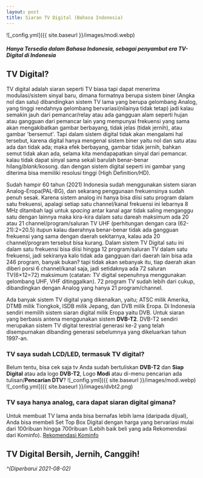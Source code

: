 ```yaml
---
layout: post
title: Siaran TV Digital (Bahasa Indonesia)
---
```


![_config.yml]({{ site.baseurl }}/images/modi.webp)

##### *Hanya Tersedia dalam Bahasa Indonesia, sebagai penyambut era TV-Digital di Indonesia*
## TV Digital?
TV digital adalah siaran seperti TV biasa tapi dapat menerima modulasi/sistem sinyal baru, dimana formatnya berupa sistem biner (Angka nol dan satu) dibandingkan sistem TV lama yang berupa gelombang Analog, yang tinggi rendahnya gelombang bervariasi(nilainya tidak tetap) jadi kalau semakin jauh dari pemancar/relay atau ada gangguan alam seperti hujan atau gangguan dari pemancar lain yang mempunyai frekuensi yang sama akan mengakibatkan gambar berbayang, tidak jelas (tidak jernih), atau gambar 'bersemut'. Tapi dalam sistem digital tidak akan mengalami hal tersebut, karena digital hanya mengenal sistem biner yaitu nol dan satu atau ada dan tidak ada; maka efek berbayang, gambar tidak jernih, bahkan semut tidak akan ada, selama kita mendapapatkan sinyal dari pemancar. kalau tidak dapat sinyal sama sekali barulah benar-benar hilang/*blank*/kosong. dan dengan sistem digital seperti ini gambar yang diterima bisa memiliki resolusi tinggi (High Definition/HD).

Sudah hampir 60 tahun (2021) Indonesia sudah menggunakan sistem siaran Analog-Eropa(PAL-BG), dan sekarang penggunaan frekuensinya sudah penuh sesak. Karena sistem analog ini hanya bisa diisi satu program dalam satu frekuensi, apalagi setiap satu channel/kanal frekuensi ini lebarnya 8 MHz ditambah lagi untuk *spacing* antar kanal agar tidak saling menganggu satu dengan lainnya maka kira-kira dalam satu dareah maksimum ada 20 atau 21 channel/program/saluran TV UHF (perhitungan dengan cara (62-21):2=20.5) itupun kalau daerahnya benar-benar tidak ada gangguan frekuensi yang sama dengan daerah sekitarnya, kalau ada 20 channel/program tersebut bisa kurang. Dalam sistem TV Digital satu ini dalam satu frekuensi bisa diisi hingga 12 program/saluran TV dalam satu frekuensi, jadi sekiranya kalo tidak ada gangguan dari daerah lain bisa ada 246 program, banyak bukan? tapi tidak akan sebanyak itu, tiap daerah akan diberi porsi 6 channel/kanal saja, jadi setidaknya ada 72 saluran TV(6×12=72) maksimum (catatan: TV digital sepenuhnya menggunakan gelombang UHF, VHF ditinggalkan). 72 program TV sudah lebih dari cukup, dibandingkan dengan Analog yang hanya 21 program/channel.

Ada banyak sistem TV digital yang dikenalkan, yaitu; ATSC milik Amerika, DTMB milik Tiongkok, ISDB milik Jepang, dan DVB milik Eropa. Di Indonesia sendiri memilih sistem siaran digital milik Eropa yaitu DVB. Untuk siaran yang berbasis antena menggunakan sistem **DVB-T2**. DVB-T2 sendiri merupakan sistem TV digital terestrial generasi ke-2 yang telah disempurnakan dibanding generasi sebelumnya yang dikeluarkan tahun 1997-an.


### TV saya sudah LCD/LED, termasuk TV digital?
Belum tentu, bisa cek saja tv Anda sudah bertuliskan **DVB-T2** dan **Siap Digital** atau ada logo **DVB-T2**, Logo **Modi** atau di-menu pencarian ada tulisan/**Pencarian DTV**?
![_config.yml]({{ site.baseurl }}/images/modi.webp)
![_config.yml]({{ site.baseurl }}/images/dvbt2.png)

### TV saya hanya analog, cara dapat siaran digital gimana?
Untuk membuat TV lama anda bisa bernafas lebih lama (daripada dijual), Anda bisa membeli Set Top Box Digital dengan harga yang bervariasi mulai dari 100ribuan hingga 700ribuan (Lebih baik beli yang ada Rekomendasi dari Kominfo).
[Rekomendasi Kominfo](https://siarandigital.kominfo.go.id/informasi/perangkat-televisi)

## TV Digital Bersih, Jernih, Canggih!

 *^(Diperbarui 2021-08-02)*
